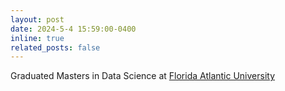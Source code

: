 ```yaml
---
layout: post
date: 2024-5-4 15:59:00-0400
inline: true
related_posts: false
---
```


Graduated Masters in Data Science at [Florida Atlantic University](https://www.fau.edu)

